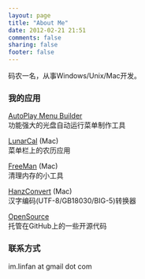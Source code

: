 ```yaml
---
layout: page
title: "About Me"
date: 2012-02-21 21:51
comments: false
sharing: false
footer: false
---
```

码农一名，从事Windows/Unix/Mac开发。

### 我的应用

[AutoPlay Menu Builder](http://www.linasoft.com)  
功能强大的光盘自动运行菜单制作工具

[LunarCal](http://www.galaworks.com/lunarcal) (Mac)  
菜单栏上的农历应用

[FreeMan](http://itunes.apple.com/us/app/freeman/id510934532?ls=1&mt=12) (Mac)  
清理内存的小工具

[HanzConvert](http://itunes.apple.com/cn/app/hanzconvert/id442107196?mt=12) (Mac)  
汉字编码(UTF-8/GB18030/BIG-5)转换器

[OpenSource](https://github.com/cdfmr)  
托管在GitHub上的一些开源代码

### 联系方式

im.linfan at gmail dot com
